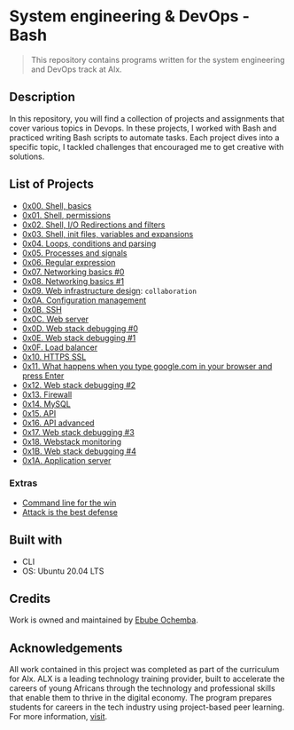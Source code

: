 # System engineering & DevOps - Bash

> This repository contains programs written for the system engineering and DevOps
> track at Alx.

## Description

In this repository, you will find a collection of projects and assignments that cover various topics in Devops. In these projects, I worked with Bash and practiced writing Bash scripts to automate tasks. Each project dives into a specific topic, I tackled challenges that encouraged me to get creative with solutions.

## List of Projects

- [0x00. Shell, basics](https://github.com/Ebube-Ochemba/alx-system_engineering-devops/tree/master/0x00-shell_basics)
- [0x01. Shell, permissions](https://github.com/Ebube-Ochemba/alx-system_engineering-devops/tree/master/0x01-shell_permissions)
- [0x02. Shell, I/O Redirections and filters](https://github.com/Ebube-Ochemba/alx-system_engineering-devops/tree/master/0x02-shell_redirections)
- [0x03. Shell, init files, variables and expansions](https://github.com/Ebube-Ochemba/alx-system_engineering-devops/tree/master/0x03-shell_variables_expansions)
- [0x04. Loops, conditions and parsing](https://github.com/Ebube-Ochemba/alx-system_engineering-devops/tree/master/0x04-loops_conditions_and_parsing)
- [0x05. Processes and signals](https://github.com/Ebube-Ochemba/alx-system_engineering-devops/tree/master/0x05-processes_and_signals)
- [0x06. Regular expression](https://github.com/Ebube-Ochemba/alx-system_engineering-devops/tree/master/0x06-regular_expressions)
- [0x07. Networking basics #0](https://github.com/Ebube-Ochemba/alx-system_engineering-devops/tree/master/0x07-networking_basics)
- [0x08. Networking basics #1](https://github.com/Ebube-Ochemba/alx-system_engineering-devops/tree/master/0x08-networking_basics_2)
- [0x09. Web infrastructure design](https://github.com/Ebube-Ochemba/alx-system_engineering-devops/tree/master/0x09-web_infrastructure_design): `collaboration`
- [0x0A. Configuration management](https://github.com/Ebube-Ochemba/alx-system_engineering-devops/tree/master/0x0A-configuration_management)
- [0x0B. SSH](https://github.com/Ebube-Ochemba/alx-system_engineering-devops/tree/master/0x0B-ssh)
- [0x0C. Web server](https://github.com/Ebube-Ochemba/alx-system_engineering-devops/tree/master/0x0C-web_server)
- [0x0D. Web stack debugging #0](https://github.com/Ebube-Ochemba/alx-system_engineering-devops/tree/master/0x0D-web_stack_debugging_0)
- [0x0E. Web stack debugging #1](https://github.com/Ebube-Ochemba/alx-system_engineering-devops/tree/master/0x0E-web_stack_debugging_1)
- [0x0F. Load balancer](https://github.com/Ebube-Ochemba/alx-system_engineering-devops/tree/master/0x0F-load_balancer)
- [0x10. HTTPS SSL](https://github.com/Ebube-Ochemba/alx-system_engineering-devops/tree/master/0x10-https_ssl)
- [0x11. What happens when you type google.com in your browser and press Enter](https://github.com/Ebube-Ochemba/alx-system_engineering-devops/tree/master/0x11-what_happens_when_your_type_google_com_in_your_browser_and_press_enter)
- [0x12. Web stack debugging #2](https://github.com/Ebube-Ochemba/alx-system_engineering-devops/tree/master/0x12-web_stack_debugging_2)
- [0x13. Firewall](https://github.com/Ebube-Ochemba/alx-system_engineering-devops/tree/master/0x13-firewall)
- [0x14. MySQL](https://github.com/Ebube-Ochemba/alx-system_engineering-devops/tree/master/0x14-mysql)
- [0x15. API](https://github.com/Ebube-Ochemba/alx-system_engineering-devops/tree/master/0x15-api)
- [0x16. API advanced](https://github.com/Ebube-Ochemba/alx-system_engineering-devops/tree/master/0x16-api_advanced)
- [0x17. Web stack debugging #3](https://github.com/Ebube-Ochemba/alx-system_engineering-devops/tree/master/0x17-web_stack_debugging_3)
- [0x18. Webstack monitoring](https://github.com/Ebube-Ochemba/alx-system_engineering-devops/tree/master/0x18-webstack_monitoring)
- [0x1B. Web stack debugging #4](https://github.com/Ebube-Ochemba/alx-system_engineering-devops/tree/master/0x1B-web_stack_debugging_4)
- [0x1A. Application server](https://github.com/Ebube-Ochemba/alx-system_engineering-devops/tree/master/0x1A-application_server)

### Extras
 
- [Command line for the win](https://github.com/Ebube-Ochemba/alx-system_engineering-devops/tree/master/command_line_for_the_win)
- [Attack is the best defense](https://github.com/Ebube-Ochemba/alx-system_engineering-devops/tree/master/attack_is_the_best_defense)

## Built with
- CLI
- OS: Ubuntu 20.04 LTS

## Credits

Work is owned and maintained by [Ebube Ochemba](https://twitter.com/ebube116).

## Acknowledgements

All work contained in this project was completed as part of the curriculum for Alx. ALX is a leading technology training provider, built to accelerate the careers of young Africans through the technology and professional skills that enable them to thrive in the digital economy. The program prepares students for careers in the tech industry using project-based peer learning.
For more information, [visit](https://www.alxafrica.com/).
